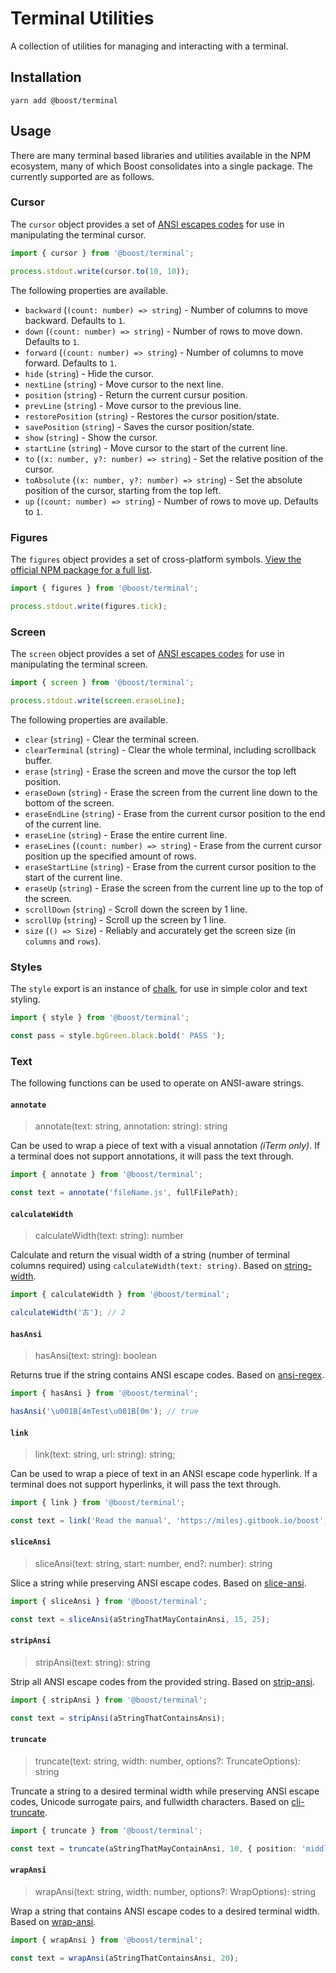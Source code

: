 # Terminal Utilities

A collection of utilities for managing and interacting with a terminal.

## Installation

```
yarn add @boost/terminal
```

## Usage

There are many terminal based libraries and utilities available in the NPM ecosystem, many of which
Boost consolidates into a single package. The currently supported are as follows.

### Cursor

The `cursor` object provides a set of
[ANSI escapes codes](https://www.npmjs.com/package/ansi-escapes) for use in manipulating the
terminal cursor.

```ts
import { cursor } from '@boost/terminal';

process.stdout.write(cursor.to(10, 10));
```

The following properties are available.

- `backward` (`(count: number) => string`) - Number of columns to move backward. Defaults to `1`.
- `down` (`(count: number) => string`) - Number of rows to move down. Defaults to `1`.
- `forward` (`(count: number) => string`) - Number of columns to move forward. Defaults to `1`.
- `hide` (`string`) - Hide the cursor.
- `nextLine` (`string`) - Move cursor to the next line.
- `position` (`string`) - Return the current cursur position.
- `prevLine` (`string`) - Move cursor to the previous line.
- `restorePosition` (`string`) - Restores the cursor position/state.
- `savePosition` (`string`) - Saves the cursor position/state.
- `show` (`string`) - Show the cursor.
- `startLine` (`string`) - Move cursor to the start of the current line.
- `to` (`(x: number, y?: number) => string`) - Set the relative position of the cursor.
- `toAbsolute` (`(x: number, y?: number) => string`) - Set the absolute position of the cursor,
  starting from the top left.
- `up` (`(count: number) => string`) - Number of rows to move up. Defaults to `1`.

### Figures

The `figures` object provides a set of cross-platform symbols.
[View the official NPM package for a full list](https://www.npmjs.com/package/figures).

```ts
import { figures } from '@boost/terminal';

process.stdout.write(figures.tick);
```

### Screen

The `screen` object provides a set of
[ANSI escapes codes](https://www.npmjs.com/package/ansi-escapes) for use in manipulating the
terminal screen.

```ts
import { screen } from '@boost/terminal';

process.stdout.write(screen.eraseLine);
```

The following properties are available.

- `clear` (`string`) - Clear the terminal screen.
- `clearTerminal` (`string`) - Clear the whole terminal, including scrollback buffer.
- `erase` (`string`) - Erase the screen and move the cursor the top left position.
- `eraseDown` (`string`) - Erase the screen from the current line down to the bottom of the screen.
- `eraseEndLine` (`string`) - Erase from the current cursor position to the end of the current line.
- `eraseLine` (`string`) - Erase the entire current line.
- `eraseLines` (`(count: number) => string`) - Erase from the current cursor position up the
  specified amount of rows.
- `eraseStartLine` (`string`) - Erase from the current cursor position to the start of the current
  line.
- `eraseUp` (`string`) - Erase the screen from the current line up to the top of the screen.
- `scrollDown` (`string`) - Scroll down the screen by 1 line.
- `scrollUp` (`string`) - Scroll up the screen by 1 line.
- `size` (`() => Size`) - Reliably and accurately get the screen size (in `columns` and `rows`).

### Styles

The `style` export is an instance of [chalk](https://www.npmjs.com/package/chalk), for use in simple
color and text styling.

```ts
import { style } from '@boost/terminal';

const pass = style.bgGreen.black.bold(' PASS ');
```

### Text

The following functions can be used to operate on ANSI-aware strings.

#### `annotate`

> annotate(text: string, annotation: string): string

Can be used to wrap a piece of text with a visual annotation _(iTerm only)_. If a terminal does not
support annotations, it will pass the text through.

```ts
import { annotate } from '@boost/terminal';

const text = annotate('fileName.js', fullFilePath);
```

#### `calculateWidth`

> calculateWidth(text: string): number

Calculate and return the visual width of a string (number of terminal columns required) using
`calculateWidth(text: string)`. Based on [string-width](https://www.npmjs.com/package/string-width).

```ts
import { calculateWidth } from '@boost/terminal';

calculateWidth('古'); // 2
```

#### `hasAnsi`

> hasAnsi(text: string): boolean

Returns true if the string contains ANSI escape codes. Based on
[ansi-regex](https://www.npmjs.com/package/ansi-regex).

```ts
import { hasAnsi } from '@boost/terminal';

hasAnsi('\u001B[4mTest\u001B[0m'); // true
```

#### `link`

> link(text: string, url: string): string;

Can be used to wrap a piece of text in an ANSI escape code hyperlink. If a terminal does not support
hyperlinks, it will pass the text through.

```ts
import { link } from '@boost/terminal';

const text = link('Read the manual', 'https://milesj.gitbook.io/boost');
```

#### `sliceAnsi`

> sliceAnsi(text: string, start: number, end?: number): string

Slice a string while preserving ANSI escape codes. Based on
[slice-ansi](https://www.npmjs.com/package/slice-ansi).

```ts
import { sliceAnsi } from '@boost/terminal';

const text = sliceAnsi(aStringThatMayContainAnsi, 15, 25);
```

#### `stripAnsi`

> stripAnsi(text: string): string

Strip all ANSI escape codes from the provided string. Based on
[strip-ansi](https://www.npmjs.com/package/strip-ansi).

```ts
import { stripAnsi } from '@boost/terminal';

const text = stripAnsi(aStringThatContainsAnsi);
```

#### `truncate`

> truncate(text: string, width: number, options?: TruncateOptions): string

Truncate a string to a desired terminal width while preserving ANSI escape codes, Unicode surrogate
pairs, and fullwidth characters. Based on
[cli-truncate](https://www.npmjs.com/package/cli-truncate).

```ts
import { truncate } from '@boost/terminal';

const text = truncate(aStringThatMayContainAnsi, 10, { position: 'middle' });
```

#### `wrapAnsi`

> wrapAnsi(text: string, width: number, options?: WrapOptions): string

Wrap a string that contains ANSI escape codes to a desired terminal width. Based on
[wrap-ansi](https://www.npmjs.com/package/wrap-ansi).

```ts
import { wrapAnsi } from '@boost/terminal';

const text = wrapAnsi(aStringThatContainsAnsi, 20);
```
